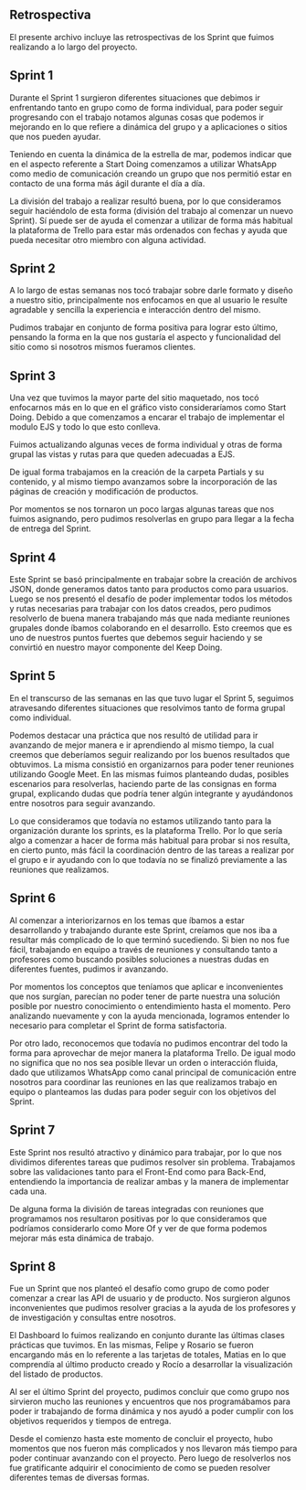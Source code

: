 Retrospectiva
--------------------
El presente archivo incluye las retrospectivas de los Sprint que fuimos realizando a lo largo del proyecto.

Sprint 1
--------------------

Durante el Sprint 1 surgieron diferentes situaciones que debimos ir enfrentando tanto en grupo como de forma individual,
para poder seguir progresando con el trabajo notamos algunas cosas que podemos ir mejorando en lo que refiere a dinámica
del grupo y a aplicaciones o sitios que nos pueden ayudar.

Teniendo en cuenta la dinámica de la estrella de mar, podemos indicar que en el aspecto referente a Start Doing
comenzamos a utilizar WhatsApp como medio de comunicación creando un grupo que nos permitió estar en
contacto de una forma más ágil durante el día a día.

La división del trabajo a realizar resultó buena, por lo que consideramos seguir haciéndolo de esta forma (división del
trabajo al comenzar un nuevo Sprint). Sí puede ser de ayuda el comenzar a utilizar de forma más habitual la plataforma
de Trello para estar más ordenados con fechas y ayuda que pueda necesitar otro miembro con alguna actividad.

Sprint 2
-------------------

A lo largo de estas semanas nos tocó trabajar sobre darle formato y diseño a nuestro sitio, principalmente nos enfocamos
en que al usuario le resulte agradable y sencilla la experiencia e interacción dentro del mismo.

Pudimos trabajar en conjunto de forma positiva para lograr esto último, pensando la forma en la que nos gustaría el aspecto
y funcionalidad del sitio como si nosotros mismos fueramos clientes.


Sprint 3
-------------------

Una vez que tuvimos la mayor parte del sitio maquetado, nos tocó enfocarnos más en lo que en el gráfico visto consideraríamos
como Start Doing. Debido a que comenzamos a encarar el trabajo de implementar el modulo EJS y todo lo que esto conlleva.

Fuimos actualizando algunas veces de forma individual y otras de forma grupal las vistas y rutas para que queden adecuadas
a EJS.

De igual forma trabajamos en la creación de la carpeta Partials y su contenido, y al mismo tiempo avanzamos sobre la incorporación
de las páginas de creación y modificación de productos.

Por momentos se nos tornaron un poco largas algunas tareas que nos fuimos asignando, pero pudimos resolverlas en grupo para llegar
a la fecha de entrega del Sprint.

Sprint 4
-------------------

Este Sprint se basó principalmente en trabajar sobre la creación de archivos JSON, donde generamos datos tanto para productos como para usuarios.
Luego se nos presentó el desafío de poder implementar todos los métodos y rutas necesarias para trabajar con los datos creados, pero
pudimos resolverlo de buena manera trabajando más que nada mediante reuniones grupales donde íbamos colaborando en el desarrollo. Esto
creemos que es uno de nuestros puntos fuertes que debemos seguir haciendo y se convirtió en nuestro mayor componente del Keep Doing.

Sprint 5
-------------------

En el transcurso de las semanas en las que tuvo lugar el Sprint 5, seguimos atravesando diferentes situaciones que resolvimos tanto de forma grupal como individual.

Podemos destacar una práctica que nos resultó de utilidad para ir avanzando de mejor manera e ir aprendiendo al mismo tiempo, la cual creemos que deberíamos seguir realizando por los buenos resultados que obtuvimos.
La misma consistió en organizarnos para poder tener reuniones utilizando Google Meet. En las mismas fuimos planteando dudas, posibles escenarios para resolverlas, haciendo parte de las consignas en forma grupal, explicando dudas que podría tener algún integrante y ayudándonos entre nosotros para seguir avanzando.

Lo que consideramos que todavía no estamos utilizando tanto para la organización durante los sprints, es la plataforma Trello. Por lo que sería algo a comenzar a hacer de forma más habitual para probar si nos resulta, en cierto punto, más fácil la coordinación dentro de las tareas a realizar por el grupo e ir ayudando con lo que todavía no se finalizó previamente a las reuniones que realizamos.

Sprint 6
-------------------

Al comenzar a interiorizarnos en los temas que íbamos a estar desarrollando y trabajando durante este Sprint, creíamos que nos iba a resultar más complicado de lo que terminó sucediendo. Si bien no nos fue fácil, trabajando en equipo a través de reuniones y consultando tanto a profesores como buscando posibles soluciones a nuestras dudas en diferentes fuentes, pudimos ir avanzando.

Por momentos los conceptos que teníamos que aplicar e inconvenientes que nos surgían, parecían no poder tener de parte nuestra una solución posible por nuestro conocimiento o entendimiento hasta el momento. Pero analizando nuevamente y con la ayuda mencionada, logramos entender lo necesario para completar el Sprint de forma satisfactoria.

Por otro lado, reconocemos que todavía no pudimos encontrar del todo la forma para aprovechar de mejor manera la plataforma Trello. De igual modo no significa que no nos sea posible llevar un orden o interacción fluida, dado que utilizamos WhatsApp como canal principal de comunicación entre nosotros para coordinar las reuniones en las que realizamos trabajo en equipo o planteamos las dudas para poder seguir con los objetivos del Sprint.

Sprint 7
-------------------

Este Sprint nos resultó atractivo y dinámico para trabajar, por lo que nos dividimos diferentes tareas que pudimos resolver sin problema.
Trabajamos sobre las validaciones tanto para el Front-End como para Back-End, entendiendo la importancia de realizar ambas y la manera
de implementar cada una.

De alguna forma la división de tareas integradas con reuniones que programamos nos resultaron positivas por lo que consideramos que
podríamos considerarlo como More Of y ver de que forma podemos mejorar más esta dinámica de trabajo.

Sprint 8
-------------------

Fue un Sprint que nos planteó el desafío como grupo de como poder comenzar a crear las API de usuario y de producto.
Nos surgieron algunos inconvenientes que pudimos resolver gracias a la ayuda de los profesores y de investigación y consultas entre nosotros.

El Dashboard lo fuimos realizando en conjunto durante las últimas clases prácticas que tuvimos. En las mismas, Felipe y Rosario se fueron
encargando más en lo referente a las tarjetas de totales, Matias en lo que comprendía al último producto creado y Rocío a desarrollar la
visualización del listado de productos.

Al ser el último Sprint del proyecto, pudimos concluir que como grupo nos sirvieron mucho las reuniones y encuentros que nos programábamos
para poder ir trabajando de forma dinámica y nos ayudó a poder cumplir con los objetivos requeridos y tiempos de entrega.

Desde el comienzo hasta este momento de concluir el proyecto, hubo momentos que nos fueron más complicados y nos llevaron más tiempo
para poder continuar avanzando con el proyecto. Pero luego de resolverlos nos fue gratificante adquirir el conocimiento de como se
pueden resolver diferentes temas de diversas formas.
